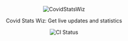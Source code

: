 <p align="center">
  <img alt="CovidStatsWiz" src="https://firebasestorage.googleapis.com/v0/b/covid-stats-wiz.appspot.com/o/favicon.ico?alt=media&token=8456c85d-056d-4bd5-bd85-c334f53ed8c1">
</p>

<p align="center">
  Covid Stats Wiz: Get live updates and statistics
</p>

<p align="center">
  <img alt="CI Status" src="https://github.com/EelisK/covid-stats-wiz/workflows/Build,%20test,%20and%20lint/badge.svg">
</p>
